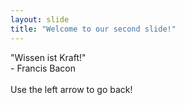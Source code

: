 ```yaml
---
layout: slide
title: "Welcome to our second slide!"
---
```

"Wissen ist Kraft!" </br> - Francis Bacon </br></br>
Use the left arrow to go back!
